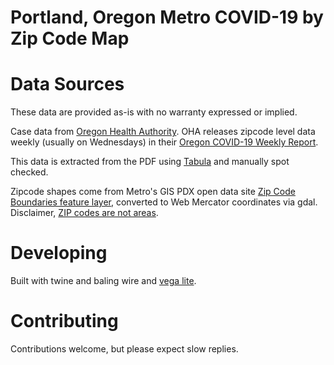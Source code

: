 # Portland, Oregon Metro COVID-19 by Zip Code Map

# Data Sources

These data are provided as-is with no warranty expressed or implied.

Case data from [Oregon Health Authority](https://govstatus.egov.com/OR-OHA-COVID-19). OHA releases zipcode level data weekly (usually on Wednesdays) in their [Oregon COVID-19 Weekly Report](https://www.oregon.gov/oha/covid19/Pages/Healthcare-Partners.aspx#projections).

This data is extracted from the PDF using [Tabula](https://tabula.technology/) and manually spot checked.

Zipcode shapes come from Metro's GIS PDX open data site [Zip Code Boundaries feature layer](https://gis-pdx.opendata.arcgis.com/datasets/71fa9b7ab6a040939d7c0339287fa436_1), converted to Web Mercator coordinates via gdal. Disclaimer, [ZIP codes are not areas](http://www.georeference.org/doc/zip_codes_are_not_areas.htm).

# Developing

Built with twine and baling wire and [vega lite](https://vega.github.io/vega-lite).

# Contributing

Contributions welcome, but please expect slow replies.
